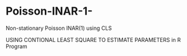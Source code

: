 # Poisson-INAR-1-
Non-stationary Poisson INAR(1) using CLS

USING CONTIONAL LEAST SQUARE TO ESTIMATE PARAMETERS in R Program
